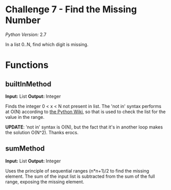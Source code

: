 # Challenge 7 - Find the Missing Number

*Python Version:* 2.7

In a list 0..N, find which digit is missing.

# Functions

## builtInMethod

**Input:** List
**Output:** Integer

Finds the integer 0 < x < N not present in list. The 'not in' syntax performs at O(N) according to [the Python Wiki](https://wiki.python.org/moin/TimeComplexity), so that is used to check the list for the value in the range. 

**UPDATE**: 'not in' syntax is O(N), but the fact that it's in another loop makes the solution O(N^2). Thanks erocs.

## sumMethod

**Input:** List
**Output:** Integer

Uses the principle of sequential ranges (n*n+1)/2 to find the missing element. The sum of the input list is subtracted from the sum of the full range, exposing the missing element.